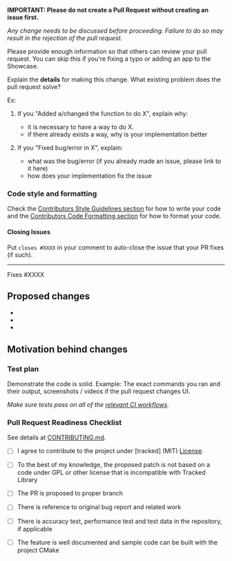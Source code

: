 **IMPORTANT: Please do not create a Pull Request without creating an issue first.**

*Any change needs to be discussed before proceeding. Failure to do so may result
in the rejection of the pull request.*

Please provide enough information so that others can review your pull request. You
can skip this if you're fixing a typo or adding an app to the Showcase.

Explain the **details** for making this change. What existing problem does the pull
request solve?

Ex:

1. If you "Added a/changed the function to do X", explain why:

    * it is necessary to have a way to do X.
    * if there already exists a way, why is your implementation better

2. If you "Fixed bug/error in X", explain:

    * what was the bug/error (if you already made an issue, please link to it here)
    * how does your implementation fix the issue

### Code style and formatting

Check the [Contributors Style Guidelines section](CONTRIBUTING.md#Style-guidelines)
for how to write your code and the [Contributors Code Formatting section](CONTRIBUTING.md#Code-formatting)
for how to format your code.

#### Closing Issues

Put `closes #XXXX` in your comment to auto-close the issue that your PR fixes
(if such).

---

Fixes #XXXX

## Proposed changes

*
*
*

## Motivation behind changes

### Test plan

Demonstrate the code is solid. Example: The exact commands you ran and their output,
screenshots / videos if the pull request changes UI.

*Make sure tests pass on all of the [relevant CI workflows](https://github.com/nixiz/tracked/actions).*

### Pull Request Readiness Checklist

See details at [CONTRIBUTING.md](https://github.com/nixiz/tracked/blob/master/CONTRIBUTING.md).

* [ ] I agree to contribute to the project under [tracked] (MIT)
[License](LICENSE).

* [ ] To the best of my knowledge, the proposed patch is not based on a code under
GPL or other license that is incompatible with Tracked Library

* [ ] The PR is proposed to proper branch

* [ ] There is reference to original bug report and related work

* [ ] There is accuracy test, performance test and test data in the repository,
if applicable

* [ ] The feature is well documented and sample code can be built with the project
CMake
